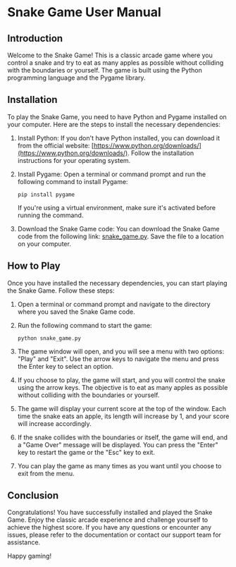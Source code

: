 # Snake Game User Manual

## Introduction

Welcome to the Snake Game! This is a classic arcade game where you control a snake and try to eat as many apples as possible without colliding with the boundaries or yourself. The game is built using the Python programming language and the Pygame library.

## Installation

To play the Snake Game, you need to have Python and Pygame installed on your computer. Here are the steps to install the necessary dependencies:

1. Install Python: If you don't have Python installed, you can download it from the official website: [https://www.python.org/downloads/](https://www.python.org/downloads/). Follow the installation instructions for your operating system.

2. Install Pygame: Open a terminal or command prompt and run the following command to install Pygame:

   ```
   pip install pygame
   ```

   If you're using a virtual environment, make sure it's activated before running the command.

3. Download the Snake Game code: You can download the Snake Game code from the following link: [snake_game.py](https://example.com/snake_game.py). Save the file to a location on your computer.

## How to Play

Once you have installed the necessary dependencies, you can start playing the Snake Game. Follow these steps:

1. Open a terminal or command prompt and navigate to the directory where you saved the Snake Game code.

2. Run the following command to start the game:

   ```
   python snake_game.py
   ```

3. The game window will open, and you will see a menu with two options: "Play" and "Exit". Use the arrow keys to navigate the menu and press the Enter key to select an option.

4. If you choose to play, the game will start, and you will control the snake using the arrow keys. The objective is to eat as many apples as possible without colliding with the boundaries or yourself.

5. The game will display your current score at the top of the window. Each time the snake eats an apple, its length will increase by 1, and your score will increase accordingly.

6. If the snake collides with the boundaries or itself, the game will end, and a "Game Over" message will be displayed. You can press the "Enter" key to restart the game or the "Esc" key to exit.

7. You can play the game as many times as you want until you choose to exit from the menu.

## Conclusion

Congratulations! You have successfully installed and played the Snake Game. Enjoy the classic arcade experience and challenge yourself to achieve the highest score. If you have any questions or encounter any issues, please refer to the documentation or contact our support team for assistance.

Happy gaming!